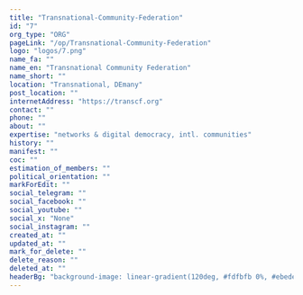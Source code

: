 ```yaml
---
title: "Transnational-Community-Federation"
id: "7"
org_type: "ORG"
pageLink: "/op/Transnational-Community-Federation"
logo: "logos/7.png"
name_fa: ""
name_en: "Transnational Community Federation"
name_short: ""
location: "Transnational, DEmany"
post_location: ""
internetAddress: "https://transcf.org"
contact: ""
phone: ""
about: ""
expertise: "networks & digital democracy, intl. communities"
history: ""
manifest: ""
coc: ""
estimation_of_members: ""
political_orientation: ""
markForEdit: ""
social_telegram: ""
social_facebook: ""
social_youtube: ""
social_x: "None"
social_instagram: ""
created_at: ""
updated_at: ""
mark_for_delete: ""
delete_reason: ""
deleted_at: ""
headerBg: "background-image: linear-gradient(120deg, #fdfbfb 0%, #ebedee 100%);"
---
```

